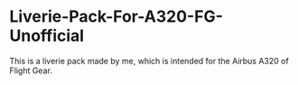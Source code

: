 # Liverie-Pack-For-A320-FG-Unofficial
This is a liverie pack made by me, which is intended for the Airbus A320 of Flight Gear.
